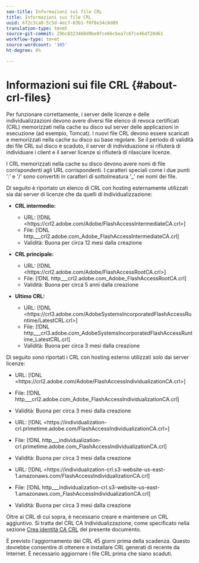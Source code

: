 ```yaml
---
seo-title: Informazioni sui file CRL
title: Informazioni sui file CRL
uuid: 672c3ca0-5c5d-4ec7-83b1-f0f8e34c8d09
translation-type: tm+mt
source-git-commit: 29bc8323460d9be0fce66cbea7c6fce46df20d61
workflow-type: tm+mt
source-wordcount: '305'
ht-degree: 0%

---
```



# Informazioni sui file CRL {#about-crl-files}

Per funzionare correttamente, i server delle licenze e delle individualizzazioni devono avere diversi file elenco di revoca certificati (CRL) memorizzati nella cache su disco sul server delle applicazioni in esecuzione (ad esempio, Tomcat). I nuovi file CRL devono essere scaricati e memorizzati nella cache su disco su base regolare. Se il periodo di validità dei file CRL sul disco è scaduto, il server di individuazione si rifiuterà di individuare i client e il server licenze si rifiuterà di rilasciare licenze.

I CRL memorizzati nella cache su disco devono avere nomi di file corrispondenti agli URL corrispondenti. I caratteri speciali come i due punti &#39;:&#39; e &#39;/&#39; sono convertiti in caratteri di sottolineatura &#39;_&#39; nei nomi dei file.

Di seguito è riportato un elenco di CRL con hosting esternamente utilizzati sia dai server di licenze che da quelli di Individualizzazione:

* **CRL intermedio:**

   * URL: [!DNL <ht<span></span>tps://crl2.adobe.com/Adobe/FlashAccessIntermediateCA.crl>]
   * File: [!DNL http___crl2.adobe.com_Adobe_FlashAccessIntermediateCA.crl]
   * Validità: Buona per circa 12 mesi dalla creazione

* **CRL principale:**

   * URL: [!DNL <ht<span></span>tps://crl2.adobe.com/Adobe/FlashAccessRootCA.crl>]
   * File: [!DNL http___crl2.adobe.com_Adobe_FlashAccessRootCA.crl]
   * Validità: Buona per circa 5 anni dalla creazione

* **Ultimo CRL:**

   * URL: [!DNL <ht<span></span>tps://crl3.adobe.com/AdobeSystemsIncorporatedFlashAccessRuntime/LatestCRL.crl>]
   * File: [!DNL http___crl3.adobe.com_AdobeSystemsIncorporatedFlashAccessRuntime_LatestCRL.crl]
   * Validità: Buona per circa 3 mesi dalla creazione

Di seguito sono riportati i CRL con hosting esterno utilizzati solo dai server licenze:

* URL: [!DNL <ht<span></span>tps://crl2.adobe.com/Adobe/FlashAccessIndividualizationCA.crl>]
* File: [!DNL http___crl2.adobe.com_Adobe_FlashAccessIndividualizationCA.crl]
* Validità: Buona per circa 3 mesi dalla creazione

* URL: [!DNL <ht<span></span>tps://individualization-crl.primetime.adobe.com/FlashAccessIndividualizationCA.crl>]
* File: [!DNL http___individualization-crl.primetime.adobe.com_FlashAccessIndividualizationCA.crl]
* Validità: Buona per circa 3 mesi dalla creazione

* URL: [!DNL <ht<span></span>tps://individualization-crl.s3-website-us-east-1.amazonaws.com/FlashAccessIndividualizationCA.crl]
* File: [!DNL http___individualization-crl.s3-website-us-east-1.amazonaws.com_FlashAccessIndividualizationCA.crl]
* Validità: Buona per circa 3 mesi dalla creazione

Oltre ai CRL di cui sopra, è necessario creare e mantenere un CRL aggiuntivo. Si tratta del CRL CA Individualizzazione, come specificato nella sezione [Crea identità CA CRL](../../../on-premises-i15n-server/server-configuration-section/server-properties/create-i15n-ca-crl.md) del presente documento.

È previsto l&#39;aggiornamento dei CRL 45 giorni prima della scadenza. Questo dovrebbe consentire di ottenere e installare CRL generati di recente da Internet. È necessario aggiornare i file CRL prima che siano scaduti.
